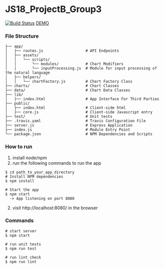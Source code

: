 # JS18_ProjectB_Group3

[![Build Status](https://travis-ci.org/Rostlab/JS18_ProjectB_Group3.svg?branch=develop)](https://travis-ci.org/Rostlab/JS18_ProjectB_Group3) [DEMO](https://js2018-group3.azurewebsites.net/)

### File Structure
```
├── app/
│   ├── routes.js                   # API Endpoints
│   ├── assets/
│   │   └── scripts/
│   |       └── modules/            # Chart Modifiers
│   |       └── inputProcessing.js  # Module for input processing of the natural language
│   ├── helpers/
│   │   └── chartFactory.js         # Chart Factory Class
├── charts/                         # Chart Classes
├── data/                           # Chart Data Classes
├── lib/
│   ├── index.html                  # App Interface For Third Parties
├── public/
│   ├── index.html                  # Client-side html
│   ├── core.js                     # Client-side Javascript entry
├── test/                           # Unit tests
├── .travis.yaml                    # Travis Configuration File
├── server.js                       # Express Application
├── index.js                        # Module Entry Point
└── package.json                    # NPM Dependencies and Scripts
```
### How to run
 1) install node/npm
 2) run the following commands to run the app
```
$ cd path_to_your_app_directory
# Install NPM dependencies
$ npm install

# Start the app
$ npm start
  -> App listening on port 8080
```
2) visit http://localhost:8080/ in the browser

### Commands
```
# start server
$ npm start

# run unit tests
$ npm run test

# run lint check
$ npm run lint
```